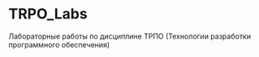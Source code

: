 # TRPO_Labs
Лабораторные работы по дисциплине ТРПО (Технологии разработки программного обеспечения)
